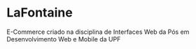 # LaFontaine
E-Commerce criado na disciplina de Interfaces Web da Pós em Desenvolvimento Web e Mobile da UPF
